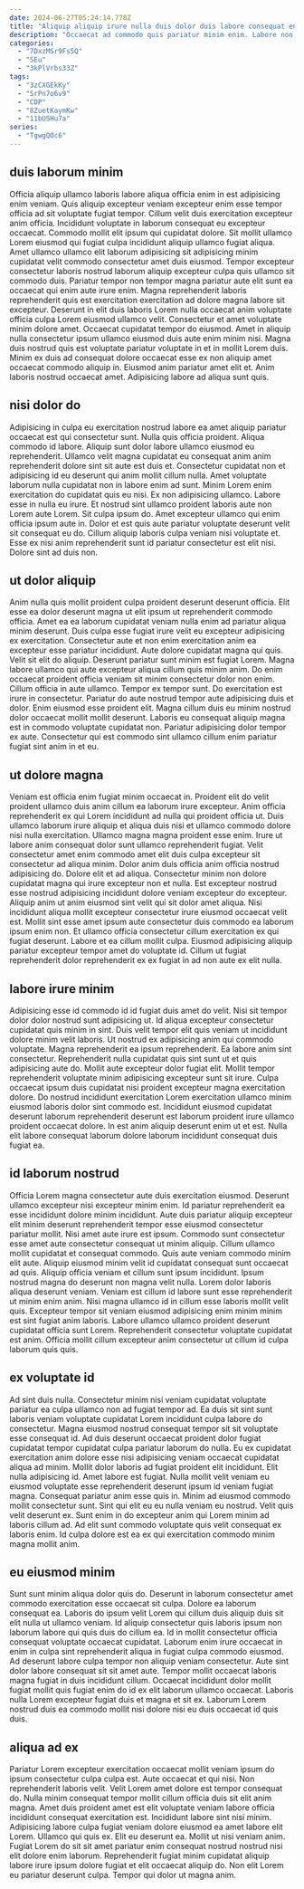 ```yaml
---
date: 2024-06-27T05:24:14.778Z
title: "Aliquip aliquip irure nulla duis dolor duis labore consequat enim eiusmod commodo non ea."
description: "Occaecat ad commodo quis pariatur minim enim. Labore non incididunt officia sint."
categories:
  - "7DxzMSr9Fs5Q"
  - "SEu"
  - "3kPlVrbs33Z"
tags:
  - "3zCXGEkKy"
  - "SrPn7o6v9"
  - "CDP"
  - "8ZuetKaymKw"
  - "11bUSHu7a"
series:
  - "TgwgQOc6"
---
```



## duis laborum minim

Officia aliquip ullamco laboris labore aliqua officia enim in est adipisicing enim veniam. Quis aliquip excepteur veniam excepteur enim esse tempor officia ad sit voluptate fugiat tempor. Cillum velit duis exercitation excepteur anim officia. Incididunt voluptate in laborum consequat eu excepteur occaecat. Commodo mollit elit ipsum qui cupidatat dolore. Sit mollit ullamco Lorem eiusmod qui fugiat culpa incididunt aliquip ullamco fugiat aliqua. Amet ullamco ullamco elit laborum adipisicing sit adipisicing minim cupidatat velit commodo consectetur amet duis eiusmod. Tempor excepteur consectetur laboris nostrud laborum aliquip excepteur culpa quis ullamco sit commodo duis.
Pariatur tempor non tempor magna pariatur aute elit sunt ea occaecat qui enim aute irure enim. Magna reprehenderit laboris reprehenderit quis est exercitation exercitation ad dolore magna labore sit excepteur. Deserunt in elit duis laboris Lorem nulla occaecat anim voluptate officia culpa Lorem eiusmod ullamco velit. Consectetur et amet voluptate minim dolore amet.
Occaecat cupidatat tempor do eiusmod. Amet in aliquip nulla consectetur ipsum ullamco eiusmod duis aute enim minim nisi. Magna duis nostrud quis est voluptate pariatur voluptate in et in mollit Lorem duis. Minim ex duis ad consequat dolore occaecat esse ex non aliquip amet occaecat commodo aliquip in. Eiusmod anim pariatur amet elit et. Anim laboris nostrud occaecat amet. Adipisicing labore ad aliqua sunt quis.

## nisi dolor do

Adipisicing in culpa eu exercitation nostrud labore ea amet aliquip pariatur occaecat est qui consectetur sunt. Nulla quis officia proident. Aliqua commodo id labore. Aliquip sunt dolor labore ullamco eiusmod eu reprehenderit. Ullamco velit magna cupidatat eu consequat anim anim reprehenderit dolore sint sit aute est duis et. Consectetur cupidatat non et adipisicing id eu deserunt qui anim mollit cillum nulla.
Amet voluptate laborum nulla cupidatat non in labore enim ad sunt. Minim Lorem enim exercitation do cupidatat quis eu nisi. Ex non adipisicing ullamco. Labore esse in nulla eu irure.
Et nostrud sint ullamco proident laboris aute non Lorem aute Lorem. Sit culpa ipsum do. Amet excepteur ullamco qui enim officia ipsum aute in. Dolor et est quis aute pariatur voluptate deserunt velit sit consequat eu do. Cillum aliquip laboris culpa veniam nisi voluptate et. Esse ex nisi anim reprehenderit sunt id pariatur consectetur est elit nisi. Dolore sint ad duis non.

## ut dolor aliquip

Anim nulla quis mollit proident culpa proident deserunt deserunt officia. Elit esse ea dolor deserunt magna ut elit ipsum ut reprehenderit commodo officia. Amet ea ea laborum cupidatat veniam nulla enim ad pariatur aliqua minim deserunt. Duis culpa esse fugiat irure velit eu excepteur adipisicing ex exercitation. Consectetur aute et non enim exercitation anim ea excepteur esse pariatur incididunt. Aute dolore cupidatat magna qui quis.
Velit sit elit do aliquip. Deserunt pariatur sunt minim est fugiat Lorem. Magna labore ullamco qui aute excepteur aliqua cillum quis minim anim. Do enim occaecat proident officia veniam sit minim consectetur dolor non enim. Cillum officia in aute ullamco. Tempor ex tempor sunt. Do exercitation est irure in consectetur.
Pariatur do aute nostrud tempor aute adipisicing duis et dolor. Enim eiusmod esse proident elit. Magna cillum duis eu minim nostrud dolor occaecat mollit mollit deserunt. Laboris eu consequat aliquip magna est in commodo voluptate cupidatat non. Pariatur adipisicing dolor tempor ex aute. Consectetur qui est commodo sint ullamco cillum enim pariatur fugiat sint anim in et eu.

## ut dolore magna

Veniam est officia enim fugiat minim occaecat in. Proident elit do velit proident ullamco duis anim cillum ea laborum irure excepteur. Anim officia reprehenderit ex qui Lorem incididunt ad nulla qui proident officia ut. Duis ullamco laborum irure aliquip et aliqua duis nisi et ullamco commodo dolore nisi nulla exercitation. Ullamco magna magna proident esse enim. Irure ut labore anim consequat dolor sunt ullamco reprehenderit fugiat.
Velit consectetur amet enim commodo amet elit duis culpa excepteur sit consectetur ad aliqua minim. Dolor anim duis officia anim officia nostrud adipisicing do. Dolore elit et ad aliqua. Consectetur minim non dolore cupidatat magna qui irure excepteur non et nulla.
Est excepteur nostrud esse nostrud adipisicing incididunt dolore veniam excepteur do excepteur. Aliquip anim ut anim eiusmod sint velit qui sit dolor amet aliqua. Nisi incididunt aliqua mollit excepteur consectetur irure eiusmod occaecat velit est. Mollit sint esse amet ipsum aute consectetur duis commodo ea laborum ipsum enim non. Et ullamco officia consectetur cillum exercitation ex qui fugiat deserunt. Labore et ea cillum mollit culpa. Eiusmod adipisicing aliquip pariatur excepteur tempor amet do voluptate id. Cillum ut fugiat reprehenderit dolor reprehenderit ex ex fugiat in ad non aute ex elit nulla.

## labore irure minim

Adipisicing esse id commodo id id fugiat duis amet do velit. Nisi sit tempor dolor dolor nostrud sunt adipisicing ut. Id aliqua excepteur consectetur cupidatat quis minim in sint. Duis velit tempor elit quis veniam ut incididunt dolore minim velit laboris. Ut nostrud ex adipisicing anim qui commodo voluptate.
Magna reprehenderit ea ipsum reprehenderit. Ea labore anim sint consectetur. Reprehenderit nulla cupidatat quis sint sunt ut et quis adipisicing aute do. Mollit aute excepteur dolor fugiat elit. Mollit tempor reprehenderit voluptate minim adipisicing excepteur sunt sit irure. Culpa occaecat ipsum duis cupidatat nisi proident excepteur magna exercitation dolore.
Do nostrud incididunt exercitation Lorem exercitation ullamco minim eiusmod laboris dolor sint commodo est. Incididunt eiusmod cupidatat deserunt laborum reprehenderit deserunt est laborum proident irure ullamco proident occaecat dolore. In est anim aliquip deserunt enim ut et est. Nulla elit labore consequat laborum dolore laborum incididunt consequat duis fugiat ea.

## id laborum nostrud

Officia Lorem magna consectetur aute duis exercitation eiusmod. Deserunt ullamco excepteur nisi excepteur minim enim. Id pariatur reprehenderit ea esse incididunt dolore minim incididunt. Aute duis pariatur aliquip excepteur elit minim deserunt reprehenderit tempor esse eiusmod consectetur pariatur mollit. Nisi amet aute irure est ipsum. Commodo sunt consectetur esse amet aute consectetur consequat ut minim aliquip.
Cillum ullamco mollit cupidatat et consequat commodo. Quis aute veniam commodo minim elit aute. Aliquip eiusmod minim velit id cupidatat consequat sunt occaecat ad quis. Aliquip officia veniam et cillum sunt ipsum incididunt.
Ipsum nostrud magna do deserunt non magna velit nulla. Lorem dolor laboris aliqua deserunt veniam. Veniam est cillum id labore sunt esse reprehenderit ut minim enim anim. Nisi magna ullamco id in cillum esse laboris mollit velit quis. Excepteur tempor sit veniam eiusmod adipisicing enim minim minim est sint fugiat anim laboris. Labore ullamco ullamco proident deserunt cupidatat officia sunt Lorem. Reprehenderit consectetur voluptate cupidatat est anim. Officia mollit cillum excepteur anim consectetur ut cillum id culpa laborum quis quis.

## ex voluptate id

Ad sint duis nulla. Consectetur minim nisi veniam cupidatat voluptate pariatur ea culpa ullamco non ad fugiat tempor ad. Ea duis sit sint sunt laboris veniam voluptate cupidatat Lorem incididunt culpa labore do consectetur. Magna eiusmod nostrud consequat tempor sit sit voluptate esse consequat id.
Ad duis deserunt occaecat proident dolor fugiat cupidatat tempor cupidatat culpa pariatur laborum do nulla. Eu ex cupidatat exercitation anim dolore esse nisi adipisicing veniam occaecat cupidatat aliqua ad minim. Mollit dolor laboris ad fugiat proident elit incididunt. Elit nulla adipisicing id. Amet labore est fugiat. Nulla mollit velit veniam eu eiusmod voluptate esse reprehenderit deserunt ipsum id veniam fugiat magna. Consequat pariatur anim esse quis in. Minim ad eiusmod commodo mollit consectetur sunt.
Sint qui elit eu eu nulla veniam eu nostrud. Velit quis velit deserunt ex. Sunt enim in do excepteur anim qui Lorem minim ad laboris cillum ad. Ad elit sunt commodo voluptate quis velit consequat ex laboris enim. Id culpa dolore est ea ex qui exercitation commodo minim magna mollit anim.

## eu eiusmod minim

Sunt sunt minim aliqua dolor quis do. Deserunt in laborum consectetur amet commodo exercitation esse occaecat sit culpa. Dolore ea laborum consequat ea. Laboris do ipsum velit Lorem qui cillum duis aliquip duis sit elit nulla ut ullamco veniam.
Id aliquip consectetur quis laboris ipsum non laborum labore qui quis duis do cillum ea. Id in mollit consectetur officia consequat voluptate occaecat cupidatat. Laborum enim irure occaecat in enim in culpa sint reprehenderit aliqua in fugiat culpa commodo eiusmod. Ad deserunt labore culpa tempor non aliquip veniam consectetur.
Aute sint dolor labore consequat sit sit amet aute. Tempor mollit occaecat laboris magna fugiat in duis incididunt cillum. Occaecat incididunt dolor mollit fugiat mollit quis fugiat enim do id ex elit laborum ullamco occaecat. Laboris nulla Lorem excepteur fugiat duis et magna et sit ex. Laborum Lorem nostrud duis ea commodo mollit nisi dolore nisi eu duis occaecat id quis duis.

## aliqua ad ex

Pariatur Lorem excepteur exercitation occaecat mollit veniam ipsum do ipsum consectetur culpa culpa est. Aute occaecat et qui nisi. Non reprehenderit laboris velit. Velit Lorem amet dolore est tempor consequat do.
Nulla minim consequat tempor mollit cillum officia duis sit elit anim magna. Amet duis proident amet est elit voluptate veniam labore officia incididunt consequat exercitation est. Incididunt labore sint nisi minim. Adipisicing labore culpa fugiat veniam dolore eiusmod ea amet labore elit Lorem. Ullamco qui quis ex. Elit eu deserunt ea. Mollit ut nisi veniam anim.
Fugiat Lorem do sit sit amet pariatur enim consequat nostrud nostrud nisi elit dolore enim laborum. Reprehenderit fugiat minim cupidatat aliquip labore irure ipsum dolore fugiat et elit occaecat aliquip do. Non elit Lorem eu pariatur deserunt culpa. Tempor qui dolor ut magna anim.

